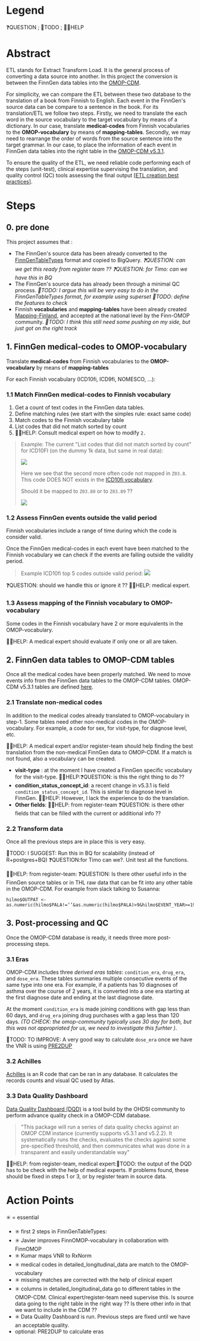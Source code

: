 # Legend

❓QUESTION ; 💪TODO ; 👩‍⚕️HELP 

# Abstract 

ETL stands for Extract Transform Load. It is the general process of converting a data source into another. 
In this project the conversion is between the FinnGen data tables into the [OMOP-CDM](https://www.ohdsi.org/data-standardization/the-common-data-model/).  

For simplicity, we can compare the ETL between these two database to the translation of a book from Finnish to English.
Each event in the  FinnGen's source data can be compare to a sentence in the book. For its translation/ETL we follow two steps. 
Firstly, we need to translate the each word in the source vocabulary to the target vocabulary by means of a dictionary. 
In our case, translate **medical-codes** from Finnish vocabularies to the **OMOP-vocabulary** by means of **mapping-tables**. 
Secondly, we may need to rearrange the order of words from the source sentence into the target grammar. 
In our case, to place the information of each event in FinnGen data tables into the right table in the [OMOP-CDM v5.3.1](https://ohdsi.github.io/CommonDataModel/cdm531.html). 

To ensure the quality of the ETL, we need reliable code performing each of the steps (unit-test), clinical expertise supervising the translation, and quality control (QC) tools assessing the final output [[ETL creation best practices](https://www.ohdsi.org/web/wiki/doku.php?id=documentation:etl_best_practices)].  


# Steps 

## 0. pre done

This project assumes that :
 
- The FinnGen's source data has been already converted to the [FinnGenTableTypes](https://github.com/FINNGEN/FinnGenTableTypes) format and copied to BigQuery. *❓QUESTION: can we get this ready from register team ??* *❓QUESTION: for Timo: can we have this in BQ*
- The FinnGen's source data has already been through a minimal QC process. *💪TODO: I argue this will be very  easy to do in the FinnGenTableTypes format, for example using superset* *💪TODO: define the features to check*
- Finnish **vocabularies** and **mapping-tables** have been already created [Mapping-Finland](https://github.com/FINNGEN/mapping_finland), and accepted at the national level by the Finn-OMOP community. *💪TODO: I think this still need some pushing on my side, but just got on the right track*


## 1. FinnGen medical-codes to OMOP-vocabulary

Translate **medical-codes** from Finnish vocabularies to the **OMOP-vocabulary** by means of **mapping-tables**

For each Finnish vocabulary (ICD10fi, ICD9fi, NOMESCO, ...): 

### 1.1 Match FinnGen medical-codes to Finnish vocabulary

1. Get a count of text codes in the FinnGen data tables. 
2. Define matching rules (we start with the simples rule: exact same code)
3. Match codes to the Finnish vocabulary table
4. List codes that did not match sorted by count
5. 👩‍⚕️HELP: Consult medical expert on how to modify `2.` 

>Example: 
The current "List codes that did not match sorted by count" for ICD10FI (on the dummy 1k data, but same in real data): 
>
>![](source/img/2021-09-20-10-35-26.png)
>
>Here we see that the second more often code not mapped in `Z03.8`. This code DOES NOT exists in the [ICD10fi vocabulary](https://www.julkari.fi/bitstream/handle/10024/80324/15c30d65-2b96-41d7-aca8-1a05aa8a0a19.pdf?sequence=1&isAllowed=y). 
>
>Should it be mapped to  `Z03.80` or to  `Z03.89` ??
>
>![](source/img/2021-09-20-10-38-48.png)


### 1.2 Assess FinnGen events outside the valid period 
Finnish vocabularies include a range of time during which the code is consider valid. 

Once the FinnGen medical-codes in each event have been matched to the Finnish vocabulary we can check if the events are falling outside the validity period. 

> Example ICD10fi top 5 codes outside valid period:
> ![](source/img/2021-09-20-10-48-59.png) 


❓QUESTION: should we handle this or ignore it ??
👩‍⚕️HELP: medical expert. 

### 1.3 Assess mapping of the Finnish vocabulary to OMOP-vocabulary
Some codes in the Finnish vocabulary have 2 or more equivalents in the OMOP-vocabulary.

👩‍⚕️HELP: A medical expert should evaluate if only one or all are taken. 



## 2. FinnGen data tables to OMOP-CDM tables

Once all the medical codes have been properly matched. We need to move events info from the FinnGen data tables to the OMOP-CDM tables. OMOP-CDM v5.3.1 tables are defined [here](https://ohdsi.github.io/CommonDataModel/cdm531.html). 

### 2.1 Translate non-medical codes

In addition to the medical codes already translated to OMOP-vocabulary in step-1. Some tables need other non-medical codes in the OMOP-vocabulary. For example, a code for sex, for visit-type, for diagnose level, etc. 

👩‍⚕️HELP: A medical expert and/or register-team should help finding the best translation from the non-medical FinnGen data to OMOP-CDM. If a match is not found, also a vocabulary can be created. 

- **visit-type** : at the moment I have created a FinnGen  specific vocabulary for the visit-type. 👩‍⚕️HELP:❓QUESTION: is this the right thing to do ??
- **condition_status_concept_id**: a recent change in v5.3.1 is field `condition_status_concept_id`. This is similar to diagnose level in FinnGen. 👩‍⚕️HELP: However, I lack the experience to do the translation. 
- **Other fields**: 👩‍⚕️HELP: from register-team ❓QUESTION: is there other fields that can be filled with the current or additional info ?? 


### 2.2 Transform data
Once all the previous steps are in place this is very easy. 

💪TODO: I SUGGEST: Run this in BQ for scalability (instead of R+postgres+BQ) ❓QUESTION:for Timo can we?. Unit test all the functions.  

👩‍⚕️HELP: from register-team: ❓QUESTION: Is there other useful info in the FinnGen source tables or in THL raw data that can be fit into any other table in the OMOP-CDM. For example from slack talking to Susanna: 
```
hilmo$OUTPAT <- as.numeric(hilmo$PALA!=‘’&as.numeric(hilmo$PALA)>9&hilmo$EVENT_YEAR>=1998)
```


## 3. Post-processing and QC

Once the OMOP-CDM database is ready, it needs three more post-processing steps. 

### 3.1 Eras
OMOP-CDM includes three *derived eras tables*: `condition_era`, `drug_era`, and `dose_era`. 
These tables summaries multiple consecutive events of the same type into one era. 
For example, if a patients has 10 diagnoses of asthma over the course of 2 years, it is converted into a one era starting at the first diagnose date and ending at the last diagnose date.   

At the moment `condition_era` is made joining conditions with gap less than 60 days, and `drug_era` joining drug purchases with a gap less than 120 days. *(TO CHECK: the omop-community typically uses 30 day for both, but this was not appropriated for us, we need to investigate this furhter )*. 

💪TODO: TO IMPROVE: A very good way to calculate `dose_era` once we have the VNR is using [PRE2DUP](https://pubmed.ncbi.nlm.nih.gov/25890003/)  

### 3.2 Achilles 
[Achilles](https://ohdsi.github.io/Achilles/) is an R code that can be ran in any database. 
It calculates the records counts and visual QC used by Atlas. 

### 3.3 Data Quality Dashboard 
[Data Quality Dashboard (DQD)](https://ohdsi.github.io/DataQualityDashboard/) is a tool build by the OHDSI community to perform advance quality  check in a OMOP-CDM database. 


>"This package will run a series of data quality checks against an OMOP CDM instance (currently supports v5.3.1 and v5.2.2). It systematically runs the checks, evaluates the checks against some pre-specified threshold, and then communicates what was done in a transparent and easily understandable way"


👩‍⚕️HELP: from register-team, medical expert:💪TODO: the output of the DQD has to be check with the help of medical experts. If problems found, these should be fixed in steps 1 or 3, or by register team in source data. 



# Action Points

✳️ = essential

- ✳️ first 2 steps in FinnGenTableTypes:  
- ✳️ Javier improves FinnOMOP-vocabulary in collaboration with FinnOMOP
- ✳️ Kumar maps VNR to RxNorm
- ✳️ medical codes in detailed_longitudinal_data are match to the OMOP-vocabulary
- ✳️ missing matches are corrected with the help of clinical expert
- ✳️ columns in detailed_longitudinal_data go to different tables in the OMOP-CDM. Clinical expert/register-team need supervise this. Is source data going to the right table in the right way ??  Is there other info in that we want to include in the CDM ??
- ✳️ Data Quality Dashboard is run. Previous steps are fixed until we have an acceptable quality. 
- optional: PRE2DUP to calculate eras